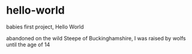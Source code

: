 # hello-world
babies first project, Hello World

abandoned on the wild Steepe of Buckinghamshire, I was raised by wolfs until the age of 14
